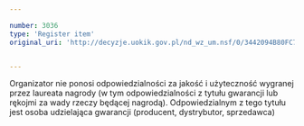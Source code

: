 ```yaml
---

number: 3036
type: 'Register item'
original_uri: 'http://decyzje.uokik.gov.pl/nd_wz_um.nsf/0/3442094B80FC7827C12579DE00271891?OpenDocument'


---
```


Organizator nie ponosi odpowiedzialności za jakość i użyteczność wygranej przez laureata nagrody (w tym odpowiedzialności z tytułu gwarancji lub rękojmi za wady rzeczy będącej nagrodą). Odpowiedzialnym z tego tytułu jest osoba udzielająca gwarancji (producent, dystrybutor, sprzedawca)
